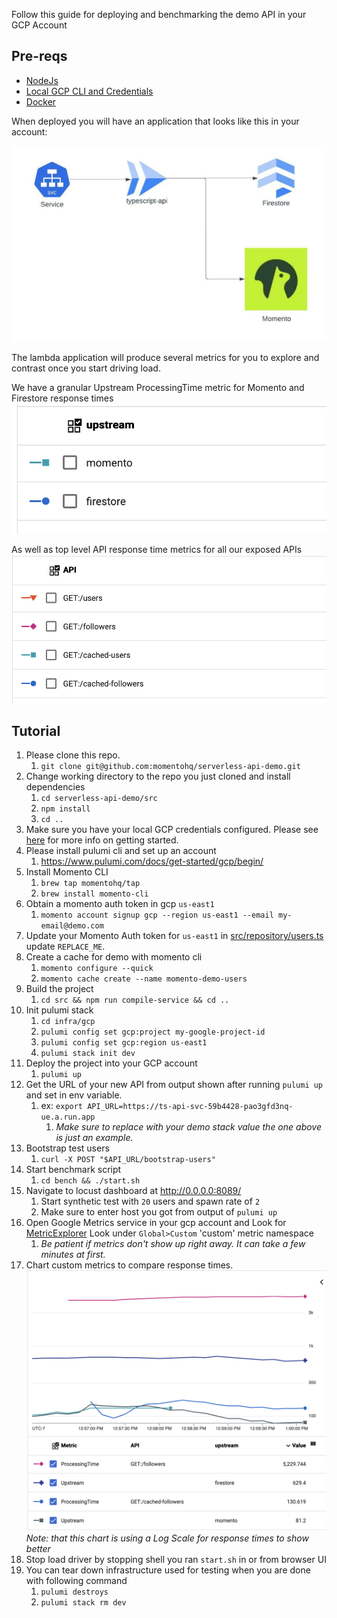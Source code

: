 Follow this guide for deploying and benchmarking the demo API in your GCP Account

## Pre-reqs
* [NodeJs](https://nodejs.org/)
* [Local GCP CLI and Credentials](https://cloud.google.com/sdk/docs/install-sdk)
* [Docker](https://www.docker.com/)

When deployed you will have an application that looks like this in your account:

![GCP Architecture](./pics/arch-gcp.jpeg)

The lambda application will produce several metrics for you to explore and contrast once you start
driving load.

We have a granular Upstream ProcessingTime metric for Momento and Firestore response times
![Upstream Metrics](./pics/upstream-metrics-gcp.png)

As well as top level API response time metrics for all our exposed APIs
![API Metrics](./pics/api-metrics-gcp.png)

## Tutorial
1. Please clone this repo.
    1. `git clone git@github.com:momentohq/serverless-api-demo.git`
2. Change working directory to the repo you just cloned and install dependencies
    1. `cd serverless-api-demo/src`
    2. `npm install`
    3. `cd ..`
3. Make sure you have your local GCP credentials configured. Please see [here](https://cloud.google.com/sdk/docs/install-sdk) for more info on getting started.
4. Please install pulumi cli and set up an account
   1. https://www.pulumi.com/docs/get-started/gcp/begin/
5. Install Momento CLI
    1. `brew tap momentohq/tap`
    2. `brew install momento-cli`
6. Obtain a momento auth token in gcp `us-east1`
    1. `momento account signup gcp --region us-east1 --email my-email@demo.com`
7. Update your Momento Auth token for `us-east1` in [src/repository/users.ts](https://github.com/momentohq/serverless-api-demo/blob/main/src/repository/users.ts#L4) update `REPLACE_ME`.
8. Create a cache for demo with momento cli
    1. `momento configure --quick`
    2. `momento cache create --name momento-demo-users`
9. Build the  project
    1. `cd src && npm run compile-service && cd ..`
10. Init pulumi stack
    1. `cd infra/gcp`
    2. `pulumi config set gcp:project my-google-project-id`
    3. `pulumi config set gcp:region us-east1`
    4. `pulumi stack init dev`
11. Deploy the project into your GCP account
    1. `pulumi up`
12. Get the URL of your new API from output shown after running `pulumi up` and set in env variable.
    1. ex: `export API_URL=https://ts-api-svc-59b4428-pao3gfd3nq-ue.a.run.app`
        1. _Make sure to replace with your demo stack value the one above is just an example._
13. Bootstrap test users
    1. `curl -X POST "$API_URL/bootstrap-users"`
14. Start benchmark script
    1. `cd bench && ./start.sh`
15. Navigate to locust dashboard at http://0.0.0.0:8089/
    1. Start synthetic test with `20` users and spawn rate of `2`
    2. Make sure to enter host you got from output of `pulumi up`
16. Open Google Metrics service in your gcp account and Look for [MetricExplorer](https://console.cloud.google.com/monitoring/metrics-explorer) Look under `Global>Custom` 'custom' metric namespace
    1. _Be patient if metrics don't show up right away. It can take a few minutes at first._
17. Chart custom metrics to compare response times.
    ![Image](./pics/metrics-gcp.png)
    _Note: that this chart is using a Log Scale for response times to show better_
18. Stop load driver by stopping shell you ran `start.sh` in or from browser UI
19. You can tear down infrastructure used for testing when you are done with following command
    1. `pulumi destroys`
    1. `pulumi stack rm dev`

